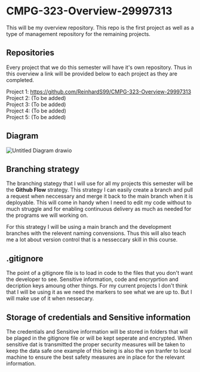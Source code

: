 # CMPG-323-Overview-29997313
This will be my overview repository. This repo is the first project as well as a type of management repository for the remaining projects.

## Repositories
Every project that we do this semester will have it's own repository. Thus in this overview a link will be provided below to each project as they are completed.

Project 1: https://github.com/ReinhardS99/CMPG-323-Overview-29997313 <br />
Project 2: (To be added) <br />
Project 3: (To be added) <br />
Project 4: (To be added) <br />
Project 5: (To be added)



## Diagram
![Untitled Diagram drawio](https://user-images.githubusercontent.com/91787541/185212781-54ff4211-0db7-4c5b-84c3-e10e00e6b330.svg)


## Branching strategy
The branching stategy that I will use for all my projects this semester will be the <b>Github Flow</b> strategy. This strategy I can easily create a branch and pull a request when neccessary and merge it back to the main branch when it is deployable. This will come in handy when I need to edit my code without to much struggle and for enabling continuous delivery as much as needed for the programs we will working on. 

For this strategy I will be using a main branch and the development branches with the relevent naming convensions. Thus this will also teach me a lot about version control that is a nesseccary skill in this course.

## .gitignore
The point of a gitignore file is to load in code to the files that you don't want the developer to see. Sensitive information, code and encryprtion and decription keys amoung other things. For my current projects I don't think that I will be using it as we need the markers to see what we are up to. But I will make use of it when nessecary.


## Storage of credentials and Sensitive information
The credentials and Sensitive information will be stored in folders that will be plaged in the gitignore file or will be kept seperate and encrypted. When sensitive dat is transmitted the proper security measures will be taken to keep the data safe one example of this being is also the vpn tranfer to local machine to ensure the best safety measures are in place for the relevant information.
